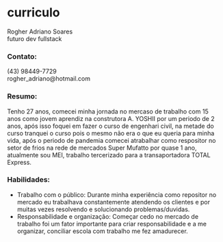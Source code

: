 # curriculo

Rogher Adriano Soares
<br>futuro dev fullstack

<h3>Contato:</h3>
(43) 98449-7729 
<br>rogher_adriano@hotmail.com

<h3>Resumo:</h3>

<p>Tenho 27 anos, comecei minha jornada no mercaso de trabalho com 15 anos como jovem aprendiz na construtora A. YOSHII por um periodo de 2 anos, após isso foquei em fazer o curso de engenhari civil, na metade do curso tranquei o curso pois o mesmo não era o que eu queria para minha vida, após o periodo de pandemia comecei atrabalhar como respositor  no setor de frios na rede de mercados Super Mufatto por quase 1 ano, atualmente sou MEI, trabalho tercerizado para a transaportadora TOTAL Express.</p>

<h3>Habilidades:</h3>

* Trabalho com o público: Durante  minha experiência como repositor no mercado eu trabalhava constantemente atendendo os clientes e por muitas vezes resolvendo e solucionando problemas/duvidas.
* Responsabilidade e organização: Começar cedo no mercado de trabalho foi um fator importante para criar responsabilidade e a me organizar, conciliar escola com trabalho me fez amadurecer. 